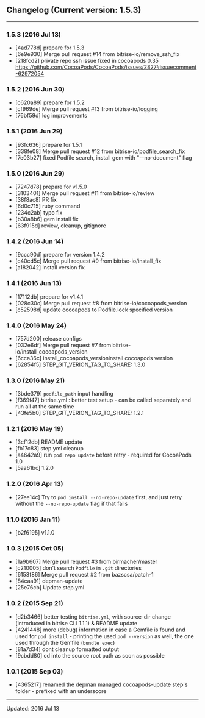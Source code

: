 ## Changelog (Current version: 1.5.3)

-----------------

### 1.5.3 (2016 Jul 13)

* [4ad778d] prepare for 1.5.3
* [6e9e930] Merge pull request #14 from bitrise-io/remove_ssh_fix
* [218fcd2] private repo ssh issue fixed in cocoapods 0.35 https://github.com/CocoaPods/CocoaPods/issues/2827#issuecomment-62972054

### 1.5.2 (2016 Jun 30)

* [c620a89] prepare for 1.5.2
* [cf969de] Merge pull request #13 from bitrise-io/logging
* [76bf59d] log improvements

### 1.5.1 (2016 Jun 29)

* [93fc636] prepare for 1.5.1
* [338fe08] Merge pull request #12 from bitrise-io/podfile_search_fix
* [7e03b27] fixed Podfile search, install gem with "--no-document" flag

### 1.5.0 (2016 Jun 29)

* [7247d78] prepare for v1.5.0
* [3103401] Merge pull request #11 from bitrise-io/review
* [38f8ac8] PR fix
* [6d0c715] ruby command
* [234c2ab] typo fix
* [b30a8b6] gem install fix
* [63f915d] review, cleanup, gitignore

### 1.4.2 (2016 Jun 14)

* [9ccc90d] prepare for version 1.4.2
* [c40cd5c] Merge pull request #9 from bitrise-io/install_fix
* [a182042] install version fix

### 1.4.1 (2016 Jun 13)

* [17112db] prepare for v1.4.1
* [028c30c] Merge pull request #8 from bitrise-io/cocoapods_version
* [c52598d] update cocoapods to Podfile.lock specified version

### 1.4.0 (2016 May 24)

* [757d200] release configs
* [032e6df] Merge pull request #7 from bitrise-io/install_cocoapods_version
* [6cca36c] install_cocoapods_versioninstall cocoapods version
* [62854f5] STEP_GIT_VERION_TAG_TO_SHARE: 1.3.0

### 1.3.0 (2016 May 21)

* [3bde379] `podfile_path` input handling
* [f369f47] bitrise.yml : better test setup - can be called separately and run all at the same time
* [43fe5b0] STEP_GIT_VERION_TAG_TO_SHARE: 1.2.1

### 1.2.1 (2016 May 19)

* [3cf12db] README update
* [fb17c83] step.yml cleanup
* [a4642a9] run `pod repo update` before retry - required for CocoaPods 1.0
* [5aa61bc] 1.2.0

### 1.2.0 (2016 Apr 13)

* [27ee14c] Try to `pod install --no-repo-update` first, and just retry without the `--no-repo-update` flag if that fails

### 1.1.0 (2016 Jan 11)

* [b2f6195] v1.1.0

### 1.0.3 (2015 Oct 05)

* [1a9b607] Merge pull request #3 from birmacher/master
* [c210005] don't search `Podfile` in `.git` directories
* [6153f86] Merge pull request #2 from bazscsa/patch-1
* [84caa91] depman-update
* [25e76cb] Update step.yml

### 1.0.2 (2015 Sep 21)

* [d2b3466] better testing `bitrise.yml`, with source-dir change (introduced in bitrise CLI 1.1.1) & README update
* [4241448] more (debug) information in case a Gemfile is found and used for `pod install` - printing the used `pod --version` as well, the one used through the Gemfile (`bundle exec`)
* [81a7d34] dont cleanup formatted output
* [9cbdd80] cd into the source root path as soon as possible

### 1.0.1 (2015 Sep 03)

* [4365217] renamed the depman managed cocoapods-update step's folder - prefixed with an underscore

-----------------

Updated: 2016 Jul 13